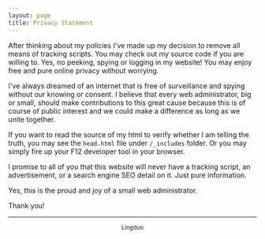 ```yaml
---
layout: page
title: Privacy Statement
---
```

After thinking about my policies I've made up my decision to remove all means of tracking scripts. You may check out my source code if you are willing to. Yes, no peeking, spying or logging in my website! You may enjoy free and pure online privacy without worrying.

I've always dreamed of an internet that is free of surveillance and spying without our knowing or consent. I believe that every web administrator, big or small, should make contributions to this great cause because this is of course of public interest and we could make a difference as long as we unite together.

If you want to read the source of my html to verify whether I am telling the truth, you may see the `head.html` file under `/_includes` folder. Or you may simply fire up your F12 developer tool in your browser.

I promise to all of you that this website will never have a tracking script, an advertisement, or a search engine SEO detail on it. Just pure information.

Yes, this is the proud and joy of a small web administrator.

Thank you!
<hr />
<small><p align=middle>Lingduo</p></small>
